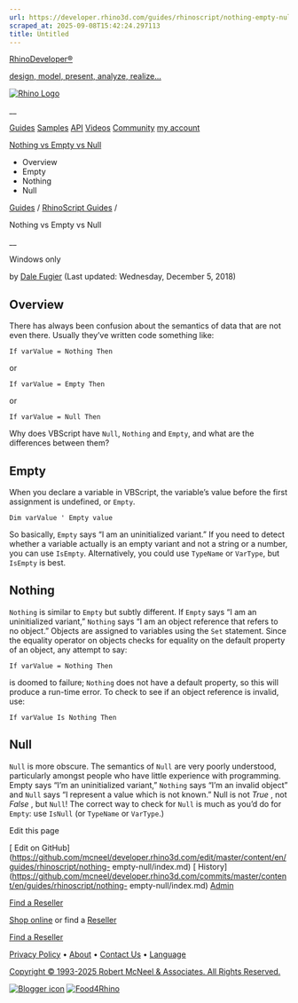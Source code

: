 ```yaml
---
url: https://developer.rhino3d.com/guides/rhinoscript/nothing-empty-null/
scraped_at: 2025-09-08T15:42:24.297113
title: Untitled
---
```


[RhinoDeveloper®](/)

[design, model, present, analyze, realize...](/)

[![Rhino Logo](https://developer.rhino3d.com/images/rhinodevlogo.png)](/)

__

[Guides](https://developer.rhino3d.com/guides)
[Samples](https://developer.rhino3d.com/samples)
[API](https://developer.rhino3d.com/api)
[Videos](https://developer.rhino3d.com/videos)
[Community](https://discourse.mcneel.com/c/rhino-developer) [my account
](https://www.rhino3d.com/my-account/ "Manage your account, licenses, and
teams")

[Nothing vs Empty vs
Null](https://developer.rhino3d.com/guides/rhinoscript/nothing-empty-null/)

  * Overview
  * Empty
  * Nothing
  * Null

[Guides](https://developer.rhino3d.com/en/guides/) / [RhinoScript
Guides](https://developer.rhino3d.com/en/guides/rhinoscript/) /

Nothing vs Empty vs Null

__

Windows only

by [Dale Fugier](https://discourse.mcneel.com/u/dale/) (Last updated:
Wednesday, December 5, 2018)

## Overview

There has always been confusion about the semantics of data that are not even
there. Usually they’ve written code something like:

    
    
    If varValue = Nothing Then
    

or

    
    
    If varValue = Empty Then
    

or

    
    
    If varValue = Null Then
    

Why does VBScript have `Null`, `Nothing` and `Empty`, and what are the
differences between them?

## Empty

When you declare a variable in VBScript, the variable’s value before the first
assignment is undefined, or `Empty`.

    
    
    Dim varValue ' Empty value
    

So basically, `Empty` says “I am an uninitialized variant.” If you need to
detect whether a variable actually is an empty variant and not a string or a
number, you can use `IsEmpty`. Alternatively, you could use `TypeName` or
`VarType`, but `IsEmpty` is best.

## Nothing

`Nothing` is similar to `Empty` but subtly different. If `Empty` says “I am an
uninitialized variant,” `Nothing` says “I am an object reference that refers
to no object.” Objects are assigned to variables using the `Set` statement.
Since the equality operator on objects checks for equality on the default
property of an object, any attempt to say:

    
    
    If varValue = Nothing Then
    

is doomed to failure; `Nothing` does not have a default property, so this will
produce a run-time error. To check to see if an object reference is invalid,
use:

    
    
    If varValue Is Nothing Then
    

## Null

`Null` is more obscure. The semantics of `Null` are very poorly understood,
particularly amongst people who have little experience with programming. Empty
says “I’m an uninitialized variant,” `Nothing` says “I’m an invalid object”
and `Null` says “I represent a value which is not known.” Null is not _True_ ,
not _False_ , but `Null`! The correct way to check for `Null` is much as you’d
do for `Empty`: use `IsNull` (or `TypeName` or `VarType`.)

Edit this page

[ Edit on
GitHub](https://github.com/mcneel/developer.rhino3d.com/edit/master/content/en/guides/rhinoscript/nothing-
empty-null/index.md) [
History](https://github.com/mcneel/developer.rhino3d.com/commits/master/content/en/guides/rhinoscript/nothing-
empty-null/index.md) [ Admin](https://developer.rhino3d.com/admin)

[Find a Reseller](https://www.rhino3d.com/sales)

[Shop online](https://www.rhino3d.com/store) or find a
[Reseller](https://www.rhino3d.com/sales)

[Find a Reseller](https://www.rhino3d.com/sales)

[Privacy Policy](https://www.rhino3d.com/privacy) •
[About](https://www.rhino3d.com/mcneel/about) • [Contact
Us](https://www.rhino3d.com/mcneel/contact) • [
Language](https://www.rhino3d.com/language "Change to a different region or
language")

[Copyright © 1993-2025 Robert McNeel & Associates. All Rights
Reserved.](https://www.rhino3d.com/mcneel/about)

[](https://www.facebook.com/McNeelRhinoceros/)
[](https://twitter.com/bobmcneel) [](https://www.linkedin.com/groups/75313/)
[](https://www.youtube.com/user/RhinoGuide/videos) [](https://vimeo.com/rhino)
[![Blogger
icon](https://developer.rhino3d.com/images/blogger.svg)](http://blog.rhino3d.com/)
[![Food4Rhino](https://developer.rhino3d.com/images/f4r_icon_01.svg)](https://www.food4rhino.com)

